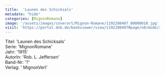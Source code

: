```yaml
---
title:  'Launen des Schicksals'
metadate: "hide"
categories: [MignonRomane]
image: '/assets/images/coverart/Mignon-Romane/1192280407_00000010.jpg'
visit: 'https://portal.dnb.de/bookviewer/view/1192280407#page/n0/mode/2up'
---
```

Titel: 'Launen des Schicksals' <br>
Serie: 'MignonRomane' <br>
Jahr: '1915' <br>
AutorIn: 'Rob. L. Jeffersen' <br>
Band-Nr: '?' <br>
Verlag: ' MignonVerl'